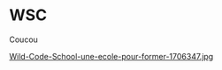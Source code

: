 # WSC
Coucou

[Wild-Code-School-une-ecole-pour-former-1706347.jpg](https://github.com/FreddyCornil/WSC/blob/main/hyezhrorhxxnf716tj7cxszh5766.png)

[](hyezhrorhxxnf716tj7cxszh5766.png)
